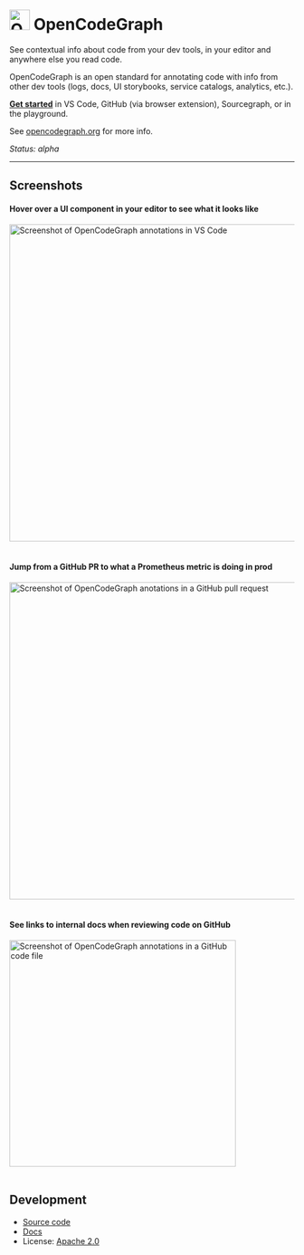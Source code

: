 # <img src="https://storage.googleapis.com/sourcegraph-assets/opencodegraph/logomark-v0.png" width="36" height="36" alt="OpenCodeGraph logo"> OpenCodeGraph

<!-- Keep in sync with ./web/pages/index -->

See contextual info about code from your dev tools, in your editor and anywhere else you read code.

OpenCodeGraph is an open standard for annotating code with info from other dev tools (logs, docs, UI storybooks, service catalogs, analytics, etc.).

[**Get started**](https://opencodegraph.org/docs/start) in VS Code, GitHub (via browser extension), Sourcegraph, or in the playground.

See [opencodegraph.org](https://opencodegraph.org) for more info.

_Status: alpha_

---

## Screenshots

#### Hover over a UI component in your editor to see what it looks like

<img src="https://storage.googleapis.com/sourcegraph-assets/blog/screencast-vscode-storybook-v0.gif" width="560" alt="Screenshot of OpenCodeGraph annotations in VS Code" />
<br/><br/>

#### Jump from a GitHub PR to what a Prometheus metric is doing in prod

<img src="https://storage.googleapis.com/sourcegraph-assets/opencodegraph/screenshot-github-pr-prometheus-browser-v1.png" width="560" alt="Screenshot of OpenCodeGraph anotations in a GitHub pull request" />
<br/><br/>

#### See links to internal docs when reviewing code on GitHub

<img src="https://storage.googleapis.com/sourcegraph-assets/opencodegraph/screenshot-github-links-browser-v0.png" alt="Screenshot of OpenCodeGraph annotations in a GitHub code file" width="400" />
<br/><br/>

## Development

- [Source code](https://github.com/sourcegraph/opencodegraph)
- [Docs](https://opencodegraph.org)
- License: [Apache 2.0](LICENSE)
